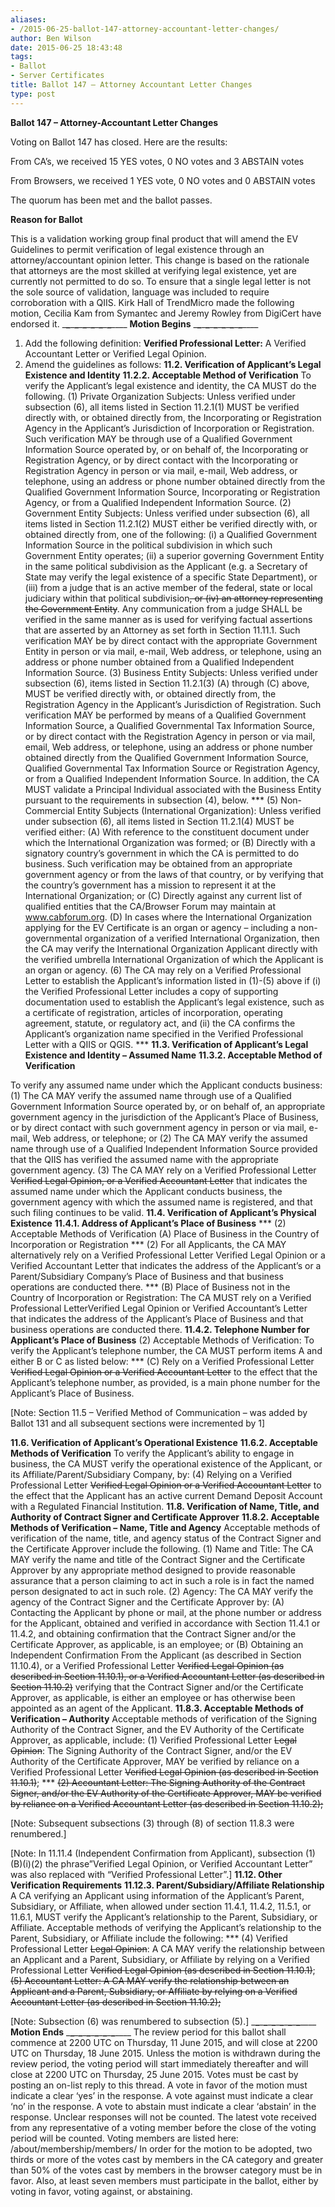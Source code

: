 ```yaml
---
aliases:
- /2015-06-25-ballot-147-attorney-accountant-letter-changes/
author: Ben Wilson
date: 2015-06-25 18:43:48
tags:
- Ballot
- Server Certificates
title: Ballot 147 – Attorney Accountant Letter Changes
type: post
---
```


**Ballot 147 – Attorney-Accountant Letter Changes**

Voting on Ballot 147 has closed. Here are the results:

From CA’s, we received 15 YES votes, 0 NO votes and 3 ABSTAIN votes

From Browsers, we received 1 YES vote, 0 NO votes and 0 ABSTAIN votes

The quorum has been met and the ballot passes.

**Reason for Ballot**

This is a validation working group final product that will amend the EV Guidelines to permit verification of legal existence through an attorney/accountant opinion letter. This change is based on the rationale that attorneys are the most skilled at verifying legal existence, yet are currently not permitted to do so. To ensure that a single legal letter is not the sole source of validation, language was included to require corroboration with a QIIS.
Kirk Hall of TrendMicro made the following motion, Cecilia Kam from Symantec and Jeremy Rowley from DigiCert have endorsed it.
\___\___\___\___\___\___\___\___\___\___\___\___\_\_\_\_
**Motion Begins**
\___\___\___\___\___\___\___\___\___\___\___\___\_\_\_\_

1. Add the following definition:
   **Verified Professional Letter:** A Verified Accountant Letter or Verified Legal Opinion.
1. Amend the guidelines as follows:
   **11.2. Verification of Applicant’s Legal Existence and Identity**
   **11.2.2. Acceptable Method of Verification**
   To verify the Applicant’s legal existence and identity, the CA MUST do the following.
   (1) Private Organization Subjects: Unless verified under subsection (6), all items listed in Section 11.2.1(1) MUST be verified directly with, or obtained directly from, the Incorporating or Registration Agency in the Applicant’s Jurisdiction of Incorporation or Registration. Such verification MAY be through use of a Qualified Government Information Source operated by, or on behalf of, the Incorporating or Registration Agency, or by direct contact with the Incorporating or Registration Agency in person or via mail, e-mail, Web address, or telephone, using an address or phone number obtained directly from the Qualified Government Information Source, Incorporating or Registration Agency, or from a Qualified Independent Information Source.
   (2) Government Entity Subjects: Unless verified under subsection (6), all items listed in Section 11.2.1(2) MUST either be verified directly with, or obtained directly from, one of the following: (i) a Qualified Government Information Source in the political subdivision in which such Government Entity operates; (ii) a superior governing Government Entity in the same political subdivision as the Applicant (e.g. a Secretary of State may verify the legal existence of a specific State Department), or (iii) from a judge that is an active member of the federal, state or local judiciary within that political subdivision~~, or (iv) an attorney representing the Government Entity~~.
   Any communication from a judge SHALL be verified in the same manner as is used for verifying factual assertions that are asserted by an Attorney as set forth in Section 11.11.1.
   Such verification MAY be by direct contact with the appropriate Government Entity in person or via mail, e-mail, Web address, or telephone, using an address or phone number obtained from a Qualified Independent Information Source.
   (3) Business Entity Subjects: Unless verified under subsection (6), items listed in Section 11.2.1(3) (A) through (C) above, MUST be verified directly with, or obtained directly from, the Registration Agency in the Applicant’s Jurisdiction of Registration. Such verification MAY be performed by means of a Qualified Government Information Source, a Qualified Governmental Tax Information Source, or by direct contact with the Registration Agency in person or via mail, email, Web address, or telephone, using an address or phone number obtained directly from the Qualified Government Information Source, Qualified Governmental Tax Information Source or Registration Agency, or from a Qualified Independent Information Source. In addition, the CA MUST validate a Principal Individual associated with the Business Entity pursuant to the requirements in subsection (4), below.
   \***
   (5) Non-Commercial Entity Subjects (International Organization): Unless verified under subsection (6), all items listed in Section 11.2.1(4) MUST be verified either:
   (A) With reference to the constituent document under which the International Organization was formed; or
   (B) Directly with a signatory country’s government in which the CA is permitted to do business. Such verification may be obtained from an appropriate government agency or from the laws of that country, or by verifying that the country’s government has a mission to represent it at the International Organization; or
   (C) Directly against any current list of qualified entities that the CA/Browser Forum may maintain at www.cabforum.org.
   (D) In cases where the International Organization applying for the EV Certificate is an organ or agency – including a non-governmental organization of a verified International Organization, then the CA may verify the International Organization Applicant directly with the verified umbrella International Organization of which the Applicant is an organ or agency.
   (6) The CA may rely on a Verified Professional Letter to establish the Applicant’s information listed in (1)-(5) above if (i) the Verified Professional Letter includes a copy of supporting documentation used to establish the Applicant’s legal existence, such as a certificate of registration, articles of incorporation, operating agreement, statute, or regulatory act, and (ii) the CA confirms the Applicant’s organization name specified in the Verified Professional Letter with a QIIS or QGIS.
   \***
   **11.3. Verification of Applicant’s Legal Existence and Identity – Assumed Name**
   **11.3.2. Acceptable Method of Verification**

To verify any assumed name under which the Applicant conducts business:
(1) The CA MAY verify the assumed name through use of a Qualified Government Information Source operated by, or on behalf of, an appropriate government agency in the jurisdiction of the Applicant’s Place of Business, or by direct contact with such government agency in person or via mail, e-mail, Web address, or telephone; or
(2) The CA MAY verify the assumed name through use of a Qualified Independent Information Source provided that the QIIS has verified the assumed name with the appropriate government agency.
(3) The CA MAY rely on a Verified Professional Letter ~~Verified Legal Opinion, or a Verified Accountant Letter~~ that indicates the assumed name under which the Applicant conducts business, the government agency with which the assumed name is registered, and that such filing continues to be valid.
**11.4. Verification of Applicant’s Physical Existence**
**11.4.1. Address of Applicant’s Place of Business**
\***
(2) Acceptable Methods of Verification
(A) Place of Business in the Country of Incorporation or Registration
\***
(2) For all Applicants, the CA MAY alternatively rely on a Verified Professional Letter Verified Legal Opinion or a Verified Accountant Letter that indicates the address of the Applicant’s or a Parent/Subsidiary Company’s Place of Business and that business operations are conducted there.
\***
(B) Place of Business not in the Country of Incorporation or Registration: The CA MUST rely on a Verified Professional LetterVerified Legal Opinion or Verified Accountant’s Letter that indicates the address of the Applicant’s Place of Business and that business operations are conducted there.
**11.4.2. Telephone Number for Applicant’s Place of Business**
(2) Acceptable Methods of Verification: To verify the Applicant’s telephone number, the CA MUST perform items A and either B or C as listed below:
\***
(C) Rely on a Verified Professional Letter ~~Verified Legal Opinion or a Verified Accountant Letter~~ to the effect that the Applicant’s telephone number, as provided, is a main phone number for the Applicant’s Place of Business.

\[Note: Section 11.5 – Verified Method of Communication – was added by Ballot 131 and all subsequent sections were incremented by 1\]

**11.6. Verification of Applicant’s Operational Existence**
**11.6.2. Acceptable Methods of Verification**
To verify the Applicant’s ability to engage in business, the CA MUST verify the operational existence of the Applicant, or its Affiliate/Parent/Subsidiary Company, by:
(4) Relying on a Verified Professional Letter ~~Verified Legal Opinion or a Verified Accountant Letter~~ to the effect that the Applicant has an active current Demand Deposit Account with a Regulated Financial Institution.
**11.8. Verification of Name, Title, and Authority of Contract Signer and Certificate Approver**
**11.8.2. Acceptable Methods of Verification – Name, Title and Agency**
Acceptable methods of verification of the name, title, and agency status of the Contract Signer and the Certificate Approver include the following.
(1) Name and Title: The CA MAY verify the name and title of the Contract Signer and the Certificate Approver by any appropriate method designed to provide reasonable assurance that a person claiming to act in such a role is in fact the named person designated to act in such role.
(2) Agency: The CA MAY verify the agency of the Contract Signer and the Certificate Approver by:
(A) Contacting the Applicant by phone or mail, at the phone number or address for the Applicant, obtained and verified in accordance with Section 11.4.1 or 11.4.2, and obtaining confirmation that the Contract Signer and/or the Certificate Approver, as applicable, is an employee; or
(B) Obtaining an Independent Confirmation From the Applicant (as described in Section 11.10.4), or a Verified Professional Letter ~~Verified Legal Opinion (as described in Section 11.10.1), or a Verified Accountant Letter (as described in Section 11.10.2)~~ verifying that the Contract Signer and/or the Certificate Approver, as applicable, is either an employee or has otherwise been appointed as an agent of the Applicant.
**11.8.3. Acceptable Methods of Verification – Authority**
Acceptable methods of verification of the Signing Authority of the Contract Signer, and the EV Authority of the Certificate Approver, as applicable, include:
(1) Verified Professional Letter ~~Legal Opinion~~: The Signing Authority of the Contract Signer, and/or the EV Authority of the Certificate Approver, MAY be verified by reliance on a Verified Professional Letter ~~Verified Legal Opinion (as described in Section 11.10.1)~~;
\***
~~(2) Accountant Letter: The Signing Authority of the Contract Signer, and/or the EV Authority of the Certificate Approver, MAY be verified by reliance on a Verified Accountant Letter (as described in Section 11.10.2);~~

\[Note: Subsequent subsections (3) through (8) of section 11.8.3 were renumbered.\]

\[Note: In 11.11.4 (Independent Confirmation from Applicant), subsection (1)(B)(i)(2) the phrase”Verified Legal Opinion, or Verified Accountant Letter” was also replaced with “Verified Professional Letter”.\]
**11.12. Other Verification Requirements**
**11.12.3. Parent/Subsidiary/Affiliate Relationship**
A CA verifying an Applicant using information of the Applicant’s Parent, Subsidiary, or Affiliate, when allowed under section 11.4.1, 11.4.2, 11.5.1, or 11.6.1, MUST verify the Applicant’s relationship to the Parent, Subsidiary, or Affiliate. Acceptable methods of verifying the Applicant’s relationship to the Parent, Subsidiary, or Affiliate include the following:
\***
(4) Verified Professional Letter ~~Legal Opinion~~: A CA MAY verify the relationship between an Applicant and a Parent, Subsidiary, or Affiliate by relying on a Verified Professional Letter ~~Verified Legal Opinion (as described in Section 11.10.1)~~;
~~(5) Accountant Letter: A CA MAY verify the relationship between an Applicant and a Parent, Subsidiary, or Affiliate by relying on a Verified Accountant Letter (as described in Section 11.10.2);~~

\[Note: Subsection (6) was renumbered to subsection (5).\]
\___\___\___\___\___\___\___\___\___\___\___\___\_\_\_\_
**Motion Ends**
\___\___\___\___\___\___\___\___\___\___\___\___\_\_\_\_
The review period for this ballot shall commence at 2200 UTC on Thursday, 11 June 2015, and will close at 2200 UTC on Thursday, 18 June 2015. Unless the motion is withdrawn during the review period, the voting period will start immediately thereafter and will close at 2200 UTC on Thursday, 25 June 2015. Votes must be cast by posting an on-list reply to this thread.
A vote in favor of the motion must indicate a clear ‘yes’ in the response. A vote against must indicate a clear ‘no’ in the response. A vote to abstain must indicate a clear ‘abstain’ in the response. Unclear responses will not be counted. The latest vote received from any representative of a voting member before the close of the voting period will be counted. Voting members are listed here: /about/membership/members/
In order for the motion to be adopted, two thirds or more of the votes cast by members in the CA category and greater than 50% of the votes cast by members in the browser category must be in favor. Also, at least seven members must participate in the ballot, either by voting in favor, voting against, or abstaining.